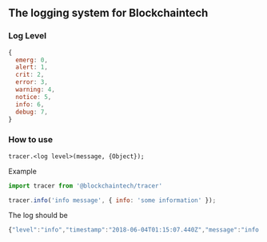 ## The logging system for Blockchaintech

### Log Level  

```js 
{
  emerg: 0,
  alert: 1,
  crit: 2,
  error: 3,
  warning: 4,
  notice: 5,
  info: 6,
  debug: 7,
}
```

### How to use
```
tracer.<log level>(message, {Object});
```
Example

```js
import tracer from '@blockchaintech/tracer'

tracer.info('info message', { info: 'some information' });
```

The log should be 

```js
{"level":"info","timestamp":"2018-06-04T01:15:07.440Z","message":"info message","info":"some information"}
```
